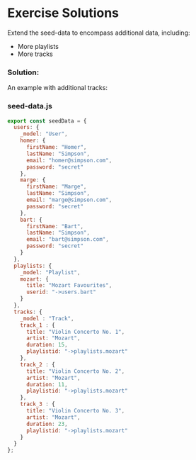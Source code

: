 # Exercise Solutions 

Extend the seed-data to encompass additional data, including:

- More playlists
- More tracks

### Solution:

An example with additional tracks:

### seed-data.js

```javascript
export const seedData = {
  users: {
    _model: "User",
    homer: {
      firstName: "Homer",
      lastName: "Simpson",
      email: "homer@simpson.com",
      password: "secret"
    },
    marge: {
      firstName: "Marge",
      lastName: "Simpson",
      email: "marge@simpson.com",
      password: "secret"
    },
    bart: {
      firstName: "Bart",
      lastName: "Simpson",
      email: "bart@simpson.com",
      password: "secret"
    }
  },
  playlists: {
    _model: "Playlist",
    mozart: {
      title: "Mozart Favourites",
      userid: "->users.bart"
    }
  },
  tracks: {
    _model : "Track",
    track_1 : {
      title: "Violin Concerto No. 1",
      artist: "Mozart",
      duration: 15,
      playlistid: "->playlists.mozart"
    },
    track_2 : {
      title: "Violin Concerto No. 2",
      artist: "Mozart",
      duration: 11,
      playlistid: "->playlists.mozart"
    },
    track_3 : {
      title: "Violin Concerto No. 3",
      artist: "Mozart",
      duration: 23,
      playlistid: "->playlists.mozart"
    }
  }
};

```

